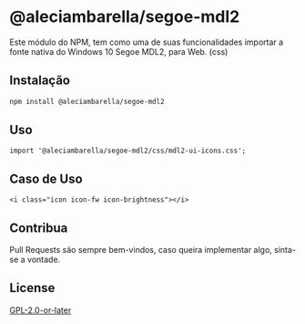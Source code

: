 # @aleciambarella/segoe-mdl2

Este módulo do NPM, tem como uma de suas funcionalidades importar a fonte nativa do Windows 10 Segoe MDL2, para Web. (css)

## Instalação

```bash
npm install @aleciambarella/segoe-mdl2
```

## Uso

```
import '@aleciambarella/segoe-mdl2/css/mdl2-ui-icons.css';
```

## Caso de Uso
```
<i class="icon icon-fw icon-brightness"></i>
```
## Contribua
Pull Requests são sempre bem-vindos, caso queira implementar algo, sinta-se a vontade.
## License
[GPL-2.0-or-later](https://spdx.org/licenses/GPL-2.0-or-later.html)